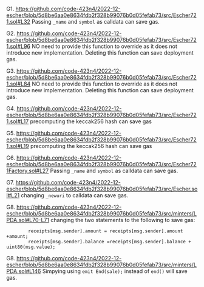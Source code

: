 G1. https://github.com/code-423n4/2022-12-escher/blob/5d8be6aa0e8634fdb2f328b99076b0d05fefab73/src/Escher721.sol#L32
Passing ``_name`` and ``symbol`` as calldata can save gas.

G2. https://github.com/code-423n4/2022-12-escher/blob/5d8be6aa0e8634fdb2f328b99076b0d05fefab73/src/Escher721.sol#L96
NO need to provide this function to override as it does not introduce new implementation. Deleting this function can save deployment gas.

G3. https://github.com/code-423n4/2022-12-escher/blob/5d8be6aa0e8634fdb2f328b99076b0d05fefab73/src/Escher721.sol#L84
NO need to provide this function to override as it does not introduce new implementation. Deleting this function can save deployment gas.

G4. https://github.com/code-423n4/2022-12-escher/blob/5d8be6aa0e8634fdb2f328b99076b0d05fefab73/src/Escher721.sol#L17
precomputing the keccak256 hash can save gas

G5. https://github.com/code-423n4/2022-12-escher/blob/5d8be6aa0e8634fdb2f328b99076b0d05fefab73/src/Escher721.sol#L19
precomputing the keccak256 hash can save gas

G6. https://github.com/code-423n4/2022-12-escher/blob/5d8be6aa0e8634fdb2f328b99076b0d05fefab73/src/Escher721Factory.sol#L27
Passing ``_name`` and ``symbol`` as calldata can save gas.

G7. https://github.com/code-423n4/2022-12-escher/blob/5d8be6aa0e8634fdb2f328b99076b0d05fefab73/src/Escher.sol#L21
changing ``_newuri`` to calldata can save gas.

G8. https://github.com/code-423n4/2022-12-escher/blob/5d8be6aa0e8634fdb2f328b99076b0d05fefab73/src/minters/LPDA.sol#L70-L71
changing the two statements to the following to save gas: 
```
        receipts[msg.sender].amount = receipts[msg.sender].amount +amount;
        receipts[msg.sender].balance =receipts[msg.sender].balance + uint80(msg.value);
```

G8. https://github.com/code-423n4/2022-12-escher/blob/5d8be6aa0e8634fdb2f328b99076b0d05fefab73/src/minters/LPDA.sol#L146
Simpying using ``emit End(sale);`` instead of ``end()`` will save gas.


